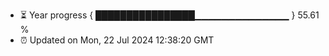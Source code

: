 - ⏳ Year progress { ████████████████▁▁▁▁▁▁▁▁▁▁▁▁▁▁ } 55.61 %
- ⏰ Updated on Mon, 22 Jul 2024 12:38:20 GMT

